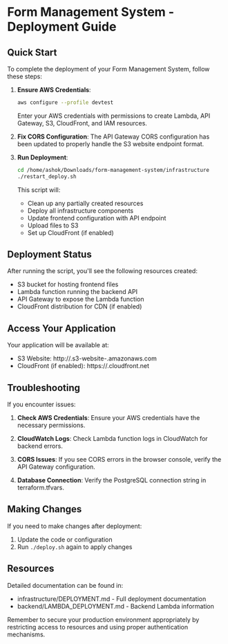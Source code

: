 # Form Management System - Deployment Guide

## Quick Start

To complete the deployment of your Form Management System, follow these steps:

1. **Ensure AWS Credentials**:
   ```bash
   aws configure --profile devtest
   ```
   Enter your AWS credentials with permissions to create Lambda, API Gateway, S3, CloudFront, and IAM resources.

2. **Fix CORS Configuration**:
   The API Gateway CORS configuration has been updated to properly handle the S3 website endpoint format.

3. **Run Deployment**:
   ```bash
   cd /home/ashok/Downloads/form-management-system/infrastructure
   ./restart_deploy.sh
   ```
   This script will:
   - Clean up any partially created resources
   - Deploy all infrastructure components
   - Update frontend configuration with API endpoint
   - Upload files to S3
   - Set up CloudFront (if enabled)

## Deployment Status

After running the script, you'll see the following resources created:
- S3 bucket for hosting frontend files
- Lambda function running the backend API
- API Gateway to expose the Lambda function
- CloudFront distribution for CDN (if enabled)

## Access Your Application

Your application will be available at:
- S3 Website: http://<bucket-name>.s3-website-<region>.amazonaws.com
- CloudFront (if enabled): https://<distribution-id>.cloudfront.net

## Troubleshooting

If you encounter issues:

1. **Check AWS Credentials**:
   Ensure your AWS credentials have the necessary permissions.

2. **CloudWatch Logs**:
   Check Lambda function logs in CloudWatch for backend errors.

3. **CORS Issues**:
   If you see CORS errors in the browser console, verify the API Gateway configuration.

4. **Database Connection**:
   Verify the PostgreSQL connection string in terraform.tfvars.

## Making Changes

If you need to make changes after deployment:
1. Update the code or configuration
2. Run `./deploy.sh` again to apply changes

## Resources

Detailed documentation can be found in:
- infrastructure/DEPLOYMENT.md - Full deployment documentation
- backend/LAMBDA_DEPLOYMENT.md - Backend Lambda information

Remember to secure your production environment appropriately by restricting access to resources and using proper authentication mechanisms.
